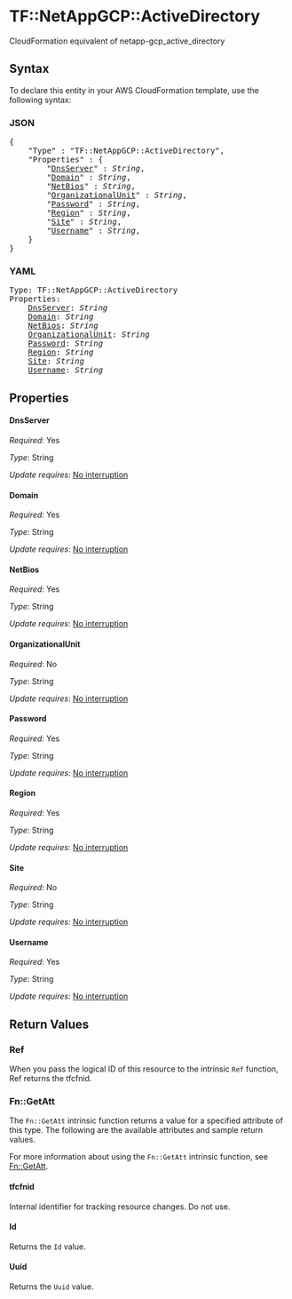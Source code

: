 # TF::NetAppGCP::ActiveDirectory

CloudFormation equivalent of netapp-gcp_active_directory

## Syntax

To declare this entity in your AWS CloudFormation template, use the following syntax:

### JSON

<pre>
{
    "Type" : "TF::NetAppGCP::ActiveDirectory",
    "Properties" : {
        "<a href="#dnsserver" title="DnsServer">DnsServer</a>" : <i>String</i>,
        "<a href="#domain" title="Domain">Domain</a>" : <i>String</i>,
        "<a href="#netbios" title="NetBios">NetBios</a>" : <i>String</i>,
        "<a href="#organizationalunit" title="OrganizationalUnit">OrganizationalUnit</a>" : <i>String</i>,
        "<a href="#password" title="Password">Password</a>" : <i>String</i>,
        "<a href="#region" title="Region">Region</a>" : <i>String</i>,
        "<a href="#site" title="Site">Site</a>" : <i>String</i>,
        "<a href="#username" title="Username">Username</a>" : <i>String</i>,
    }
}
</pre>

### YAML

<pre>
Type: TF::NetAppGCP::ActiveDirectory
Properties:
    <a href="#dnsserver" title="DnsServer">DnsServer</a>: <i>String</i>
    <a href="#domain" title="Domain">Domain</a>: <i>String</i>
    <a href="#netbios" title="NetBios">NetBios</a>: <i>String</i>
    <a href="#organizationalunit" title="OrganizationalUnit">OrganizationalUnit</a>: <i>String</i>
    <a href="#password" title="Password">Password</a>: <i>String</i>
    <a href="#region" title="Region">Region</a>: <i>String</i>
    <a href="#site" title="Site">Site</a>: <i>String</i>
    <a href="#username" title="Username">Username</a>: <i>String</i>
</pre>

## Properties

#### DnsServer

_Required_: Yes

_Type_: String

_Update requires_: [No interruption](https://docs.aws.amazon.com/AWSCloudFormation/latest/UserGuide/using-cfn-updating-stacks-update-behaviors.html#update-no-interrupt)

#### Domain

_Required_: Yes

_Type_: String

_Update requires_: [No interruption](https://docs.aws.amazon.com/AWSCloudFormation/latest/UserGuide/using-cfn-updating-stacks-update-behaviors.html#update-no-interrupt)

#### NetBios

_Required_: Yes

_Type_: String

_Update requires_: [No interruption](https://docs.aws.amazon.com/AWSCloudFormation/latest/UserGuide/using-cfn-updating-stacks-update-behaviors.html#update-no-interrupt)

#### OrganizationalUnit

_Required_: No

_Type_: String

_Update requires_: [No interruption](https://docs.aws.amazon.com/AWSCloudFormation/latest/UserGuide/using-cfn-updating-stacks-update-behaviors.html#update-no-interrupt)

#### Password

_Required_: Yes

_Type_: String

_Update requires_: [No interruption](https://docs.aws.amazon.com/AWSCloudFormation/latest/UserGuide/using-cfn-updating-stacks-update-behaviors.html#update-no-interrupt)

#### Region

_Required_: Yes

_Type_: String

_Update requires_: [No interruption](https://docs.aws.amazon.com/AWSCloudFormation/latest/UserGuide/using-cfn-updating-stacks-update-behaviors.html#update-no-interrupt)

#### Site

_Required_: No

_Type_: String

_Update requires_: [No interruption](https://docs.aws.amazon.com/AWSCloudFormation/latest/UserGuide/using-cfn-updating-stacks-update-behaviors.html#update-no-interrupt)

#### Username

_Required_: Yes

_Type_: String

_Update requires_: [No interruption](https://docs.aws.amazon.com/AWSCloudFormation/latest/UserGuide/using-cfn-updating-stacks-update-behaviors.html#update-no-interrupt)

## Return Values

### Ref

When you pass the logical ID of this resource to the intrinsic `Ref` function, Ref returns the tfcfnid.

### Fn::GetAtt

The `Fn::GetAtt` intrinsic function returns a value for a specified attribute of this type. The following are the available attributes and sample return values.

For more information about using the `Fn::GetAtt` intrinsic function, see [Fn::GetAtt](https://docs.aws.amazon.com/AWSCloudFormation/latest/UserGuide/intrinsic-function-reference-getatt.html).

#### tfcfnid

Internal identifier for tracking resource changes. Do not use.

#### Id

Returns the <code>Id</code> value.

#### Uuid

Returns the <code>Uuid</code> value.

